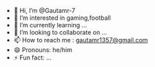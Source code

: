 - 👋 Hi, I’m @Gautamr-7
- 👀 I’m interested in gaming,football
- 🌱 I’m currently learning ...
- 💞️ I’m looking to collaborate on ...
- 📫 How to reach me : gautamr1357@gmail.com
- 😄 Pronouns: he/him
- ⚡ Fun fact: ...

<!---
Gautamr-7/Gautamr-7 is a ✨ special ✨ repository because its `README.md` (this file) appears on your GitHub profile.
You can click the Preview link to take a look at your changes.
--->
